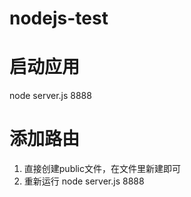 # nodejs-test
# 启动应用
node server.js 8888
# 添加路由
1. 直接创建public文件，在文件里新建即可
2. 重新运行 node server.js 8888
